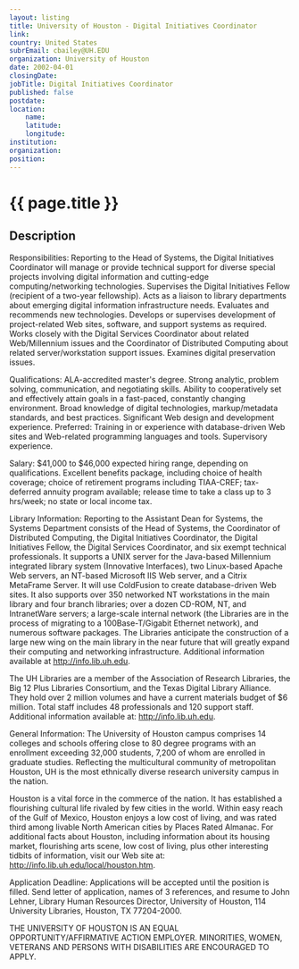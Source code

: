 ```yaml
---
layout: listing
title: University of Houston - Digital Initiatives Coordinator
link:
country: United States
subrEmail: cbailey@UH.EDU
organization: University of Houston 
date: 2002-04-01
closingDate: 
jobTitle: Digital Initiatives Coordinator
published: false
postdate:
location:
    name: 
    latitude: 
    longitude: 
institution: 
organization: 
position: 
--- 
```



# {{ page.title }}

## Description


<p>Responsibilities: Reporting to the Head of Systems, the Digital Initiatives Coordinator will manage or provide technical support for diverse special projects involving digital information and cutting-edge computing/networking technologies. Supervises the Digital Initiatives Fellow (recipient of a two-year fellowship). Acts as a liaison to library departments about emerging digital information infrastructure needs. Evaluates and recommends new technologies. Develops or supervises development of project-related Web sites, software, and support systems as required. Works closely with the Digital Services Coordinator about related Web/Millennium issues and the Coordinator of Distributed Computing about related server/workstation support issues. Examines digital preservation issues.</p>

<p>Qualifications: ALA-accredited master's degree. Strong analytic, problem solving, communication, and negotiating skills. Ability to cooperatively set and effectively attain goals in a fast-paced, constantly changing environment. Broad knowledge of digital technologies, markup/metadata standards, and best practices. Significant Web design and development experience. Preferred: Training in or experience with database-driven Web sites and Web-related programming languages and tools. Supervisory experience.</p>

<p>Salary: $41,000 to $46,000 expected hiring range, depending on qualifications. Excellent benefits package, including choice of health coverage; choice of retirement programs including TIAA-CREF; tax-deferred annuity program available; release time to take a class up to 3 hrs/week; no state or local income tax.</p>

<p>Library Information: Reporting to the Assistant Dean for Systems, the Systems Department consists of the Head of Systems, the Coordinator of Distributed Computing, the Digital Initiatives Coordinator, the Digital Initiatives Fellow, the Digital Services Coordinator, and six exempt technical professionals. It supports a UNIX server for the Java-based Millennium integrated library system (Innovative Interfaces), two Linux-based Apache Web servers, an NT-based Microsoft IIS Web server, and a Citrix MetaFrame Server. It will use ColdFusion to create database-driven Web sites. It also supports over 350 networked NT workstations in the main library and four branch libraries; over a dozen CD-ROM, NT, and IntranetWare servers; a large-scale internal network (the Libraries are in the process of migrating to a 100Base-T/Gigabit Ethernet network), and numerous software packages. The Libraries anticipate the construction of a large new wing on the main library in the near future that will greatly expand their computing and networking infrastructure. Additional information available at <a href="http://info.lib.uh.edu">http://info.lib.uh.edu</a>.</p>

<p>The UH Libraries are a member of the Association of Research Libraries, the Big 12 Plus Libraries Consortium, and the Texas Digital Library Alliance. They hold over 2 million volumes and have a current materials budget of $6 million. Total staff includes 48 professionals and 120 support staff. Additional information available at: <a href="http://info.lib.uh.edu">http://info.lib.uh.edu</a>.</p>

<p>General Information: The University of Houston campus comprises 14 colleges and schools offering close to 80 degree programs with an enrollment exceeding 32,000 students, 7,200 of whom are enrolled in graduate studies. Reflecting the multicultural community of metropolitan Houston, UH is the most ethnically diverse research university campus in the nation.</p>

<p>Houston is a vital force in the commerce of the nation. It has established a flourishing cultural life rivaled by few cities in the world. Within easy reach of the Gulf of Mexico, Houston enjoys a low cost of living, and was rated third among livable North American cities by Places Rated Almanac. For additional facts about Houston, including information about its housing market, flourishing arts scene, low cost of living, plus other interesting tidbits of information, visit our Web site at: <a href="http://info.lib.uh.edu/local/houston.htm">http://info.lib.uh.edu/local/houston.htm</a>.</p>

<p>Application Deadline: Applications will be accepted until the position is filled. Send letter of application, names of 3 references, and resume to John Lehner, Library Human Resources Director, University of Houston, 114 University Libraries, Houston, TX 77204-2000.</p>

<p>THE UNIVERSITY OF HOUSTON IS AN EQUAL OPPORTUNITY/AFFIRMATIVE ACTION EMPLOYER. MINORITIES, WOMEN, VETERANS AND PERSONS WITH DISABILITIES ARE ENCOURAGED TO APPLY.</p>
